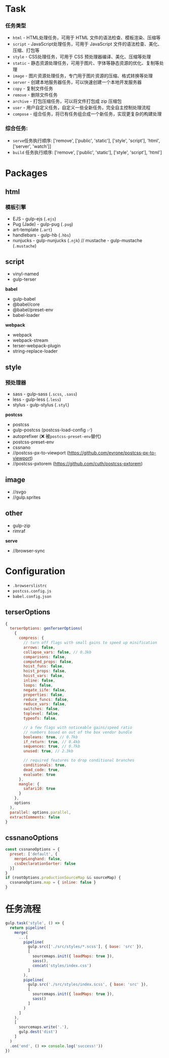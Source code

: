 
# Task

### 任务类型
- `html` - HTML处理任务，可用于 HTML 文件的语法检查、模板渲染、压缩等
- `script` - JavaScript处理任务，可用于 JavaScript 文件的语法检查、美化、压缩、打包等
- `style` - CSS处理任务，可用于 CSS 预处理器编译、美化、压缩等处理
- `static` - 静态资源处理任务，可用于图片、字体等静态资源的优化、复制等处理
- `image` - 图片资源处理任务，专门用于图片资源的压缩、格式转换等处理
- `server` - 创建本地服务器任务，可以快速创建一个本地开发服务器
- `copy` - 复制文件任务
- `remove` - 删除文件任务
- `archive` - 打包压缩任务，可以将文件打包成 zip 压缩包
- `user` - 用户自定义任务，自定义一些全新任务，完全自主控制处理流程
- `compose` - 组合任务，将已有任务组合成一个新任务，实现更复杂的构建处理


### 综合任务:
 - `serve`任务执行顺序: ['remove', ['public', 'static'], ['style', 'script'], 'html', ['server', 'watch']]
 - `build` 任务执行顺序: ['remove', ['public', 'static'], ['style', 'script'], 'html']


# Packages

## html

### 模板引擎
- EJS - gulp-ejs (`.ejs`)
- Pug (Jade) - gulp-pug (`.pug`)
- art-template (`.art`)
- handlebars - gulp-hb (`.hbs`)
- nunjucks - gulp-nunjucks (`.njk`)
// mustache - gulp-mustache (`.mustache`)



## script

- vinyl-named
- gulp-terser

**babel**
- gulp-babel
- @babel/core
- @babel/preset-env
- babel-loader

**webpack**
- webpack
- webpack-stream
- terser-webpack-plugin
- string-replace-loader


## style

### 预处理器
- sass - gulp-sass (`.scss`, `.sass`)
- less - gulp-less (`.less`)
- stylus - gulp-stylus (`.styl`)


**postcss**
- postcss
- gulp-postcss (postcss-load-config ✅)
- autoprefixer (❌ 被`postcss-preset-env`替代)
- postcss-preset-env
- cssnano
- //postcss-px-to-viewport (https://github.com/evrone/postcss-px-to-viewport)
- //postcss-pxtorem (https://github.com/cuth/postcss-pxtorem)


## image

- //svgo
- //gulp.sprites


## other
- gulp-zip
- rimraf

**serve**
- //browser-sync



# Configuration
- `.browserslistrc`
- `postcss.config.js`
- `babel.config.json`


## terserOptions
```js
{
  terserOptions: genTerserOptions(
    {
      compress: {
        // turn off flags with small gains to speed up minification
        arrows: false,
        collapse_vars: false, // 0.3kb
        comparisons: false,
        computed_props: false,
        hoist_funs: false,
        hoist_props: false,
        hoist_vars: false,
        inline: false,
        loops: false,
        negate_iife: false,
        properties: false,
        reduce_funcs: false,
        reduce_vars: false,
        switches: false,
        toplevel: false,
        typeofs: false,

        // a few flags with noticeable gains/speed ratio
        // numbers based on out of the box vendor bundle
        booleans: true, // 0.7kb
        if_return: true, // 0.4kb
        sequences: true, // 0.7kb
        unused: true, // 2.3kb

        // required features to drop conditional branches
        conditionals: true,
        dead_code: true,
        evaluate: true
      },
      mangle: {
        safari10: true
      }
    },
    options
  ),
  parallel: options.parallel,
  extractComments: false
}
```


## cssnanoOptions

```js
const cssnanoOptions = {
  preset: ['default', {
    mergeLonghand: false,
    cssDeclarationSorter: false
  }]
}
if (rootOptions.productionSourceMap && sourceMap) {
  cssnanoOptions.map = { inline: false }
}
```


# 任务流程
```js
gulp.task('style', () => {
  return pipeline(
    merge(
      ...[
        pipeline(
          gulp.src(['./src/styles/*.scss'], { base: 'src' }),
          [
            sourcemaps.init({ loadMaps: true }),
            sass(),
            concat('styles/index.css')
          ]
        ),
        pipeline(
          gulp.src('./src/styles/index.scss', { base: 'src' }),
          [
            sourcemaps.init({ loadMaps: true }),
            sass()
          ]
        )
      ]
    ),
    [
      sourcemaps.write('.'),
      gulp.dest('dist')
    ]
  )
  .on('end', () => console.log('success!'))
})
```




